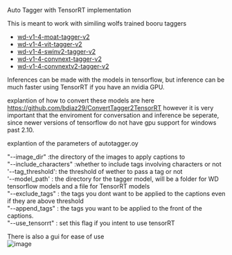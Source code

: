 
Auto Tagger with TensorRT implementation

This is meant to work with similing wolfs trained booru taggers

<ul>
  <li><a href="https://huggingface.co/SmilingWolf/wd-v1-4-moat-tagger-v2">wd-v1-4-moat-tagger-v2</a></li>
  <li><a href="https://huggingface.co/SmilingWolf/wd-v1-4-vit-tagger-v2">wd-v1-4-vit-tagger-v2</a></li>
  <li><a href="https://huggingface.co/SmilingWolf/wd-v1-4-swinv2-tagger-v2">wd-v1-4-swinv2-tagger-v2</a></li>
  <li><a href="https://huggingface.co/SmilingWolf/wd-v1-4-convnext-tagger-v2">wd-v1-4-convnext-tagger-v2</a></li>
  <li><a href="https://huggingface.co/SmilingWolf/wd-v1-4-convnextv2-tagger-v2">wd-v1-4-convnextv2-tagger-v2</a></li>
</ul>

Inferences can be made with the models in tensorflow, but inference can be much faster using TensorRT if you have an nvidia GPU.

explantion of how to convert these models are here <a href="https://github.com/bdiaz29/ConvertTagger2TensorRT"> https://github.com/bdiaz29/ConvertTagger2TensorRT </a>
however it is very important that the enviroment for conversation and inference be seperate, since newer versions of tensorflow do not have gpu support for windows past 2.10.

explantion of the parameters of autotagger.oy

"--image_dir" :the directory of the images to apply captions to 
<br>
"--include_characters" :whether to include tags involving characters or not 
<br>
'--tag_threshold': the threshold of wether to pass a tag or not
<br>
'--model_path' : the directory for the tagger model, will be a folder for WD tensorflow models and a file for TensorRT models
<br>
"--exclude_tags" : the tags you dont want to be applied to the captions even if they are above threshold
<br>
"--append_tags" : the tags you want to be applied to the front of the captions.
<br>
"--use_tensorrt" : set this flag if you intent to use tensorRT


There is also a gui for ease of use 
<br>
![image](https://github.com/bdiaz29/autotagger/assets/16212103/11415ddc-68ea-47d9-97c8-a69102b6e740)





